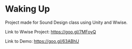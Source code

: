 # Waking Up

Project made for Sound Design class using Unity and Wwise.

Link to Wwise Project: https://goo.gl/7MFoyQ

Link to Demo: https://goo.gl/63ABhU
